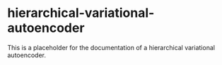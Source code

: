 # hierarchical-variational-autoencoder

This is a placeholder for the documentation of a hierarchical variational autoencoder.
